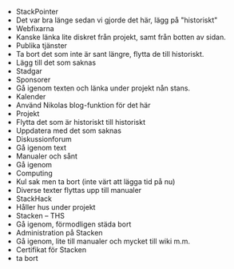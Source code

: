 
* StackPointer
 * Det var bra länge sedan vi gjorde det här, lägg på "historiskt"
* Webfixarna
 * Kanske länka lite diskret från projekt, samt från botten av sidan.
* Publika tjänster
 * Ta bort det som inte är sant längre, flytta de till historiskt.
 * Lägg till det som saknas
* Stadgar
* Sponsorer
 * Gå igenom texten och länka under projekt nån stans.
* Kalender
 * Använd Nikolas blog-funktion för det här
* Projekt
 * Flytta det som är historiskt till historiskt
 * Uppdatera med det som saknas
* Diskussionforum
 * Gå igenom text
* Manualer och sånt
 * Gå igenom
* Computing
 * Kul sak men ta bort (inte värt att lägga tid på nu)
 * Diverse texter flyttas upp till manualer
* StackHack
 * Håller hus under projekt
* Stacken – THS
 * Gå igenom, förmodligen städa bort
* Administration på Stacken
 * Gå igenom, lite till manualer och mycket till wiki m.m.
* Certifikat för Stacken
 * ta bort
